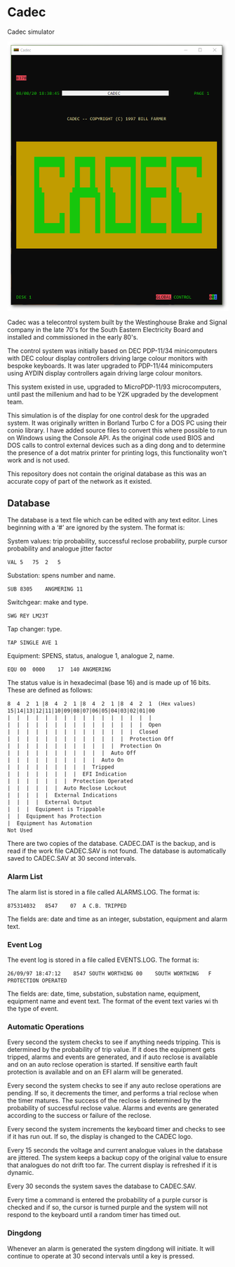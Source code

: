 # Cadec
Cadec simulator

![Cadec](Cadec.png)

Cadec was a telecontrol system built by the Westinghouse Brake and
Signal company in the late 70's for the South Eastern Electricity
Board and installed and commissioned in the early 80's.

The control system was initially based on DEC PDP-11/34 minicomputers
with DEC colour display controllers driving large colour monitors with
bespoke keyboards. It was later upgraded to PDP-11/44 minicomputers
using AYDIN display controllers again driving large colour monitors.

This system existed in use, upgraded to MicroPDP-11/93 microcomputers,
until past the millenium and had to be Y2K upgraded by the development
team.

This simulation is of the display for one control desk for the
upgraded system. It was originally written in Borland Turbo C for a
DOS PC using their conio library. I have added source files to convert
this where possible to run on Windows using the Console API. As the
original code used BIOS and DOS calls to control external devices such
as a ding dong and to determine the presence of a dot matrix printer
for printing logs, this functionality won't work and is not used.

This repository does not contain the original database as this was an
accurate copy of part of the network as it existed.

## Database

The database is a text file which can be edited with any text
editor. Lines beginning with a ‘#’ are ignored by the system. The
format is:

System values: trip probability, successful reclose probability, purple cursor probability and analogue jitter factor
```
VAL	5	75	2	5
```

Substation: spens number and name.
```
SUB	8305	ANGMERING 11
```

Switchgear: make and type.
```
SWG	REY LM23T
```

Tap changer: type.
```
TAP	SINGLE AVE 1
```

Equipment: SPENS, status, analogue 1, analogue 2, name.
```
EQU	00	0000	17	140	ANGMERING
```
The status value is in hexadecimal (base 16) and is made up of 16 bits. These are defined as follows:
```
8  4  2  1 |8  4  2  1 |8  4  2  1 |8  4  2  1  (Hex values)
15|14|13|12|11|10|09|08|07|06|05|04|03|02|01|00
|  |  |  |  |  |  |  |  |  |  |  |  |  |  |  |
|  |  |  |  |  |  |  |  |  |  |  |  |  |  |  Open
|  |  |  |  |  |  |  |  |  |  |  |  |  |  Closed
|  |  |  |  |  |  |  |  |  |  |  |  |  Protection Off
|  |  |  |  |  |  |  |  |  |  |  |  Protection On
|  |  |  |  |  |  |  |  |  |  |  Auto Off
|  |  |  |  |  |  |  |  |  |  Auto On
|  |  |  |  |  |  |  |  |  Tripped
|  |  |  |  |  |  |  |  EFI Indication
|  |  |  |  |  |  |  Protection Operated
|  |  |  |  |  |  Auto Reclose Lockout
|  |  |  |  |  External Indications
|  |  |  |  External Output
|  |  |  Equipment is Trippable
|  |  Equipment has Protection
|  Equipment has Automation
Not Used
```
There are two copies of the database. CADEC.DAT is the backup, and is
read if the work file CADEC.SAV is not found. The database is
automatically saved to CADEC.SAV at 30 second intervals.

### Alarm List

The alarm list is stored in a file called ALARMS.LOG. The format is:
```
875314032	8547	07	A C.B. TRIPPED
```
The fields are: date and time as an integer, substation, equipment and alarm text. 

### Event Log

The event log is stored in a file called EVENTS.LOG. The format is:
```
26/09/97 18:47:12    8547 SOUTH WORTHING 00    SOUTH WORTHING   F PROTECTION OPERATED
```
The fields are: date, time, substation, substation name, equipment,
equipment name and event text. The format of the event text varies wi
th the type of event.

### Automatic Operations

Every second the system checks to see if anything needs tripping. This
is determined by the probability of trip value. If it does the
equipment gets tripped, alarms and events are generated, and if auto
reclose is available and on an auto reclose operation is started. If
sensitive earth fault protection is available and on an EFI alarm will
be generated.

Every second the system checks to see if any auto reclose operations
are pending. If so, it decrements the timer, and performs a trial
reclose when the timer matures. The success of the reclose is
determined by the probability of successful reclose value. Alarms and
events are generated according to the success or failure of the
reclose.

Every second the system increments the keyboard timer and checks to
see if it has run out. If so, the display is changed to the CADEC
logo.

Every 15 seconds the voltage and current analogue values in the
database are jittered. The system keeps a backup copy of the original
value to ensure that analogues do not drift too far. The current
display is refreshed if it is dynamic.

Every 30 seconds the system saves the database to CADEC.SAV.

Every time a command is entered the probability of a purple cursor is
checked and if so, the cursor is turned purple and the system will not
respond to the keyboard until a random timer has timed out.

### Dingdong
Whenever an alarm is generated the system dingdong will initiate. It
will continue to operate at 30 second intervals until a key is
pressed.
